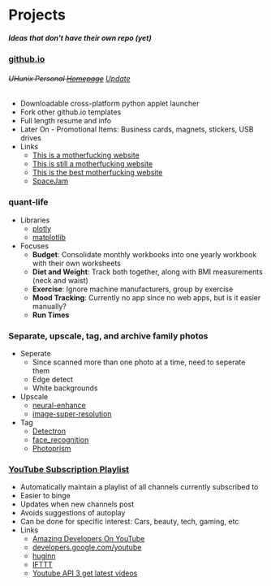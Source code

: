 # Projects
##### Ideas that don't have their own repo (yet)

### [github.io](https://allthroughthenight.github.io)
###### ~~UHunix Personal [Homepage](http://hawaii.edu/askus/694)~~ [Update](https://github.com/allthroughthenight/projects/tree/master/misc/uh-ssh.png)
* Downloadable cross-platform python applet launcher
* Fork other github.io templates
* Full length resume and info
* Later On - Promotional Items: Business cards, magnets, stickers, USB drives
* Links
	* [This is a motherfucking website](http://motherfuckingwebsite.com)
	* [This is still a motherfucking website](http://bettermotherfuckingwebsite.com)
	* [This is the best motherfucking website](https://thebestmotherfucking.website)
	* [SpaceJam](https://spacejam.com/archive/spacejam/movie/jam.htm)

### quant-life
* Libraries
	* [plotly](https://plot.ly/)
	* [matplotlib](https://matplotlib.org/)
* Focuses
	* **Budget**: Consolidate monthly workbooks into one yearly workbook with their own worksheets
	* **Diet and Weight**: Track both together, along with BMI measurements (neck and waist)
	* **Exercise**: Ignore machine manufacturers, group by exercise
	* **Mood Tracking**: Currently no app since no web apps, but is it easier manually?
	* **Run Times**

### Separate, upscale, tag, and archive family photos
* Seperate
	* Since scanned more than one photo at a time, need to seperate them
	* Edge detect
	* White backgrounds
* Upscale
	* [neural-enhance](https://github.com/alexjc/neural-enhance)
	* [image-super-resolution](https://github.com/idealo/image-super-resolution)
* Tag
	* [Detectron](https://github.com/facebookresearch/Detectron)
	* [face_recognition](https://github.com/ageitgey/face_recognition)
	* [Photoprism](https://github.com/photoprism/photoprism)

### [YouTube Subscription Playlist](https://github.com/Elijas/auto-youtube-subscription-playlist-2)
* Automatically maintain a playlist of all channels currently subscribed to
* Easier to binge
* Updates when new channels post
* Avoids suggestions of autoplay
* Can be done for specific interest: Cars, beauty, tech, gaming, etc
* Links
	* [Amazing Developers On YouTube](https://github.com/ErikCH/DevYouTubeList)
	* [developers.google.com/youtube](https://developers.google.com/youtube)
	* [huginn](https://github.com/huginn/huginn)
	* [IFTTT](https://ifttt.com/)
	* [Youtube API 3 get latest videos](https://stackoverflow.com/questions/32074112/youtube-api-3-get-latest-videos)
